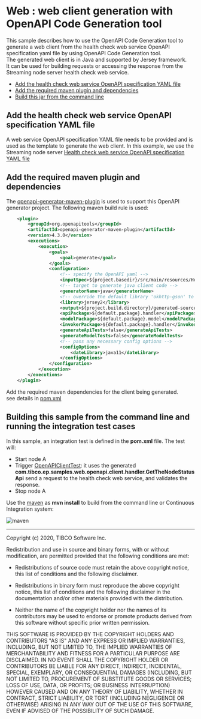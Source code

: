 # Web : web client generation with OpenAPI Code Generation tool

This sample describes how to use the OpenAPI Code Generation tool to generate a web client 
from the health check web service OpenAPI specification yaml file by using OpenAPI Code Generation tool.  
The generated web client is in Java and supported by Jersey framework.  
It can be used for building requests or accessing the response from the Streaming node server health check web service. 

* [Add the health check web service OpenAPI specification YAML file](#add-healthcheck-openapi-specification)
* [Add the required maven plugin and dependencies](#add-maven-plugin-and-dependecies)
* [Build this jar from the command line](#build-this-war-from-the-command-line)

<a name="add-healthcheck-openapi-specification"></a>

## Add the health check web service OpenAPI specification YAML file 

A web service OpenAPI specification YAML file needs to be provided and is used as the template to
generate the web client. In this example, we use the Streaming node server [Health check web service
OpenAPI specification YAML file](../../main/resources/HealthCheck-REST-API-Definition.yaml) 


<a name="add-maven-plugin-and-dependecies"></a>

## Add the required maven plugin and dependencies

The [openapi-generator-maven-plugin](https://mvnrepository.com/artifact/org.openapitools/openapi-generator-maven-plugin) 
is used to support this OpenAPI generator project. The following maven build rule is used:
```xml
    <plugin>
        <groupId>org.openapitools</groupId>
        <artifactId>openapi-generator-maven-plugin</artifactId>
        <version>4.3.0</version>
        <executions>
            <execution>
                <goals>
                    <goal>generate</goal>
                </goals>
                <configuration>
                    <!-- specify the OpenAPI yaml -->
                    <inputSpec>${project.basedir}/src/main/resources/HealthCheck-REST-API-Definition.yaml</inputSpec>
                    <!-- target to generate java client code -->
                    <generatorName>java</generatorName>
                    <!-- override the default library 'okhttp-gson' to 'jersey2' -->
                    <library>jersey2</library>
                    <output>${project.build.directory}/generated-sources</output>
                    <apiPackage>${default.package}.handler</apiPackage>
                    <modelPackage>${default.package}.model</modelPackage>
                    <invokerPackage>${default.package}.handler</invokerPackage>
                    <generateApiTests>false</generateApiTests>
                    <generateModelTests>false</generateModelTests>
                    <!-- pass any necessary config options -->
                    <configOptions>
                        <dateLibrary>java11</dateLibrary>
                    </configOptions>
                </configuration>
            </execution>
        </executions>
    </plugin>    
```

Add the required maven dependencies for the client being generated.  
see details in [pom.xml](../../../pom.xml)

<a name="build-this-war-from-the-command-line"></a>

## Building this sample from the command line and running the integration test cases

In this sample, an integration test is defined in the **pom.xml** file. The test will:

* Start node A
* Trigger [OpenAPIClientTest](../../test/java/com/tibco/ep/samples/web/openapi/client/OpenAPIClientTest.java): 
it uses the generated **com.tibco.ep.samples.web.openapi.client.handler.GetTheNodeStatusApi** send 
a request to the health check web service, and validates the response. 
* Stop node A

Use the [maven](https://maven.apache.org) as **mvn install** to build from the command line or Continuous Integration system:

![maven](images/maven.gif)

---
Copyright (c) 2020, TIBCO Software Inc.

Redistribution and use in source and binary forms, with or without
modification, are permitted provided that the following conditions are met:

* Redistributions of source code must retain the above copyright notice, this
  list of conditions and the following disclaimer.

* Redistributions in binary form must reproduce the above copyright notice,
  this list of conditions and the following disclaimer in the documentation
  and/or other materials provided with the distribution.

* Neither the name of the copyright holder nor the names of its
  contributors may be used to endorse or promote products derived from
  this software without specific prior written permission.

THIS SOFTWARE IS PROVIDED BY THE COPYRIGHT HOLDERS AND CONTRIBUTORS "AS IS"
AND ANY EXPRESS OR IMPLIED WARRANTIES, INCLUDING, BUT NOT LIMITED TO, THE
IMPLIED WARRANTIES OF MERCHANTABILITY AND FITNESS FOR A PARTICULAR PURPOSE ARE
DISCLAIMED. IN NO EVENT SHALL THE COPYRIGHT HOLDER OR CONTRIBUTORS BE LIABLE
FOR ANY DIRECT, INDIRECT, INCIDENTAL, SPECIAL, EXEMPLARY, OR CONSEQUENTIAL
DAMAGES (INCLUDING, BUT NOT LIMITED TO, PROCUREMENT OF SUBSTITUTE GOODS OR
SERVICES; LOSS OF USE, DATA, OR PROFITS; OR BUSINESS INTERRUPTION) HOWEVER
CAUSED AND ON ANY THEORY OF LIABILITY, WHETHER IN CONTRACT, STRICT LIABILITY,
OR TORT (INCLUDING NEGLIGENCE OR OTHERWISE) ARISING IN ANY WAY OUT OF THE USE
OF THIS SOFTWARE, EVEN IF ADVISED OF THE POSSIBILITY OF SUCH DAMAGE.
